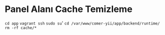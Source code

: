 # Panel Alanı Cache Temizleme

`cd app`
`vagrant ssh`
`sudo su`'
`cd /var/www/comer-yii/app/backend/runtime/`
`rm -rf cache/*`




